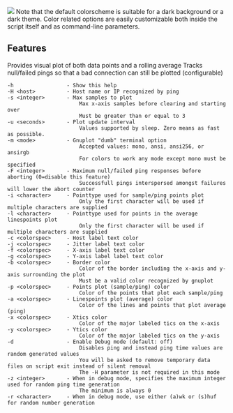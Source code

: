 ![](https://github.com/toazd/console-ping-plot/blob/master/preview/preview.gif)
Note that the default colorscheme is suitable for a dark background or a dark theme.
Color related options are easily customizable both inside the script itself and as command-line parameters.

Features
----------
Provides visual plot of both data points and a rolling average
Tracks null/failed pings so that a bad connection can still be plotted (configurable)


    -h                 - Show this help
    -H <host>          - Host name or IP recognized by ping
    -s <integer>       - Max samples to plot
                           Max x-axis samples before clearing and starting over
                           Must be greater than or equal to 3
    -u <seconds>       - Plot update interval
                           Values supported by sleep. Zero means as fast as possible.
    -m <mode>          - Gnuplot "dumb" terminal option
                           Accepted values: mono, ansi, ansi256, or ansirgb
                           For colors to work any mode except mono must be specified
    -F <integer>       - Maximum null/failed ping responses before aborting (0=disable this feature)
                           Successfull pings interspersed amongst failures will lower the abort counter
    -i <character>     - Pointtype used for sample/ping points plot
                           Only the first character will be used if multiple characters are supplied
    -l <character>     - Pointtype used for points in the average linespoints plot
                           Only the first character will be used if multiple characters are supplied
    -c <colorspec>     - Host label text color
    -j <colorspec>     - Jitter label text color
    -f <colorspec>     - X-axis label text color
    -g <colorspec>     - Y-axis label label text color
    -b <colorspec>     - Border color
                           Color of the border including the x-axis and y-axis surrounding the plot
                           Must be a valid color recognized by gnuplot
    -p <colorspec>     - Points plot (sample/ping) color
                           Color of the points that plot each sample/ping
    -a <colorspec>     - Linespoints plot (average) color
                           Color of the lines and points that plot average (ping)
    -x <colorspec>     - Xtics color
                           Color of the major labeled tics on the x-axis
    -y <colorspec>     - Ytics color
                           Color of the major labeled tics on the y-axis
    -d                 - Enable Debug mode (default: off)
                           Disables ping and instead ping time values are random generated values
                           You will be asked to remove temporary data files on script exit instead of silent removal
                           The -H parameter is not required in this mode
    -z <integer>       - When in debug mode, specifies the maximum integer used for random ping time generation
                           The minimum is always 0
    -r <character>     - When in debug mode, use either (a)wk or (s)huf for random number generation
